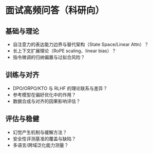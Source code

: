 # 面试高频问答（科研向）

## 基础与理论
- 自注意力的表达能力边界与替代架构（State Space/Linear Attn）？
- 长上下文扩展理论（RoPE scaling、linear bias）？
- 指令微调的归纳偏置与过拟合风险？

## 训练与对齐
- DPO/ORPO/KTO 与 RLHF 的理论联系与差异？
- 参考模型在偏好优化中的作用？
- 数据合成与对齐的因果影响评估？

## 评估与稳健
- 幻觉产生机制与缓解方法？
- 安全性评测基准的覆盖与缺陷？
- 多语言/跨域泛化能力测量？
